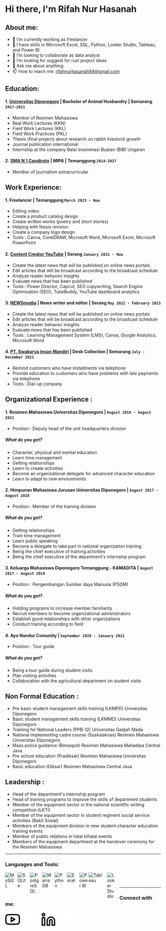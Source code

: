 # Hi there, I'm Rifah Nur Hasanah
## About me:
- 🔭 I’m currently working as freelancer
- 🌱 I have skills in Microsoft Excel, SQL, Python, Looker Studio,  Tableau, and Power BI
- 👯 I’m looking to collaborate as data analyst
- 🤔 I’m looking for suggest for rust project ideas
- 💬 Ask me about anything
- 📫 How to reach me: rifahnurhasanah94@gmail.com

## Education:

#### 1. [Universitas Diponegoro](https://www.undip.ac.id/) | Bachelor of Animal Husbandry | Semarang `2017-2021`
   - Member of Resimen Mahasiswa 
   - Real Work Lectures (KKN)
   - Field Work Lectures (KKL)
   - Field Work Practices (PKL)
   - Thesis (final project) about research on rabbit livestock growth 
   - Journal publication international
   - Internship at the company Balai Inseminasi Buatan (BIB) Ungaran
  
 #### 2. [SMA N 1 Candiroto](https://sman1candiroto.sch.id/) | MIPA | Temanggung `2014-2017`
   - Member of journalism extracurricular

## Work Experience:
#### 1. Freelancer | Temanggung `March 2023 - Now`
   - Editing video
   - Create a product catalog design
   - Create written works (poetry and short stories)
   - Helping with thesis revision
   - Create a company logo design
   - Tools : Canva, CorelDRAW, Microsoft Word, Microsoft Excel, Microsoft PowerPoint
#### 2. [Content Creator YouTube](https://www.youtube.com/channel/UC8C3tWOxNmh0AF_Gd_j_bWg) | Serang `January 2021 - Now`
   - Create the latest news that will be published on online news portals
   - Edit articles that will be broadcast according to the broadcast schedule
   - Analyze reader behavior insights
   - Evaluate news that has been published
   - Tools : Power Director, Capcut, SEO copywriting, Search Engine Optimization (SEO), TubeBuddy, YouTube dashboard analytics
#### 3. [NEWSmedia](https://www.newsmedia.co.id/) | News writer and editor | Serang `May 2022 - February 2023`
   - Create the latest news that will be published on online news portals
   - Edit articles that will be broadcast according to the broadcast schedule
   - Analyze reader behavior insights
   - Evaluate news that has been published
   - Tools : Learning Management System (LMS), Canva, Google Analytics, Microsoft Word  
#### 4. [PT. Swakarya Insan Mandiri](https://sim.co.id/) | Desk Collection | Semarang `July - December 2021`
   - Remind customers who have installments via telephone
   - Provide education to customers who have problems with late payments via telephone
   - Tools : Dial-up company

## Organizational Experience :
#### 1. Resimen Mahasiswa Universitas Diponegoro | `August 2018 - August 2021`
   - Position : Deputy head of the unit headquarters division
   ##### What do you get?
   - Character, physical and mental education
   - Learn time management
   - Getting relationships
   - Learn to create activities
   - Become an organizational delegate for advanced character education
   - Learn to adapt to new environments
#### 2. Himpunan Mahasiswa Jurusan Universitas Diponegoro | `August 2017 - August 2018`
   - Position : Member of the training division
   ##### What do you get?
   - Getting relationships
   - Train time management
   - Learn public speaking
   - Become a delegate to take part in national organization training
   - Being the chief executive of training activities
   - Being the chief executive of the department's internship program
#### 3. Keluarga Mahasiswa Diponegoro Temanggung - KAMADITA | `August 2017 - August 2018`
   - Position : Pengembangan Sumber daya Manusia (PSDM)
   ##### What do you get?
   - Holding programs to increase member familiarity
   - Recruit members to become organizational administrators
   - Establish good relationships with other organizations
   - Conduct training according to field
#### 4. Ayo Nandur Comunity | `September 2020 - January 2021`
   - Position : Tour guide
   ##### What do you get?
   - Being a tour guide during student visits
   - Plan visiting activities
   - Collaboration with the agricultural department on student visits

##  Non Formal Education :
   - Pre basic student management skills training (LKMPD) Universitas Diponegoro
   - Basic student management skills training (LKMMD) Universitas Diponegoro
   - Training for National Leaders (PPB-12) Universitas Gadjah Mada
   - National implementing cadre course (Suskalaknas) Resimen Mahasiswa Universitas Diponegoro
   - Mass police guidance (Bimaspol) Resimen Mahasiswa Mahadipa Central Java 
   - Pre school education (Pradiksar) Resimen Mahasiswa Universitas Diponegoro
   - Basic education (Diksar) Resimen Mahasiswa Central Java

##  Leadership :
   - Head of the department's internship program
   - Head of training programs to improve the skills of department students
   - Member of the equipment sector in the national scientific writing competition (LKTI)
   - Member of the equipment sector in student regiment social service activities (Bakti Sosial)
   - Members of the equipment division in new student character education training events
   - Member of public relations in halal bihalal events
   - Members of the equipment department at the handover ceremony for the  Resimen Mahasiswa

---

### Languages and Tools:

[<img align="left" alt="MySQL" width="30px" src="https://cdn.jsdelivr.net/gh/devicons/devicon/icons/mysql/mysql-original.svg" style="padding-right:10px;" />][webdev]
[<img align="left" alt="SQLite" width="30px" src="https://upload.wikimedia.org/wikipedia/commons/thumb/3/38/SQLite370.svg/2560px-SQLite370.svg.png" style="padding-right:10px;" />][webdev]
[<img align="left" alt="PostgreSQL" width="30px" src="https://upload.wikimedia.org/wikipedia/commons/thumb/2/29/Postgresql_elephant.svg/540px-Postgresql_elephant.svg.png" style="padding-right:10px;" />][webdev]
[<img align="left" alt="MariaDB" width="30px" src="https://ajakonline.com/wp-content/uploads/2016/05/MariaDB_Logo_from_SkySQL_Ab.png" style="padding-right:10px;" />][webdev]
[<img align="left" alt="Python" width="30px" src="https://upload.wikimedia.org/wikipedia/commons/thumb/c/c3/Python-logo-notext.svg/110px-Python-logo-notext.svg.png?20100317150552" style="padding-right:10px;" />][webdev]
[<img align="left" alt="Excel" width="30px" src="https://is2-ssl.mzstatic.com/image/thumb/Purple126/v4/a8/fd/5a/a8fd5a84-c6f1-355f-3b9f-6e86598efaa3/XCEL.png/1200x630bb.png" style="padding-right:10px;" />][webdev]
[<img align="left" alt="Power BI" width="30px" src="https://powerbi.microsoft.com/pictures/application-logos/svg/powerbi.svg" style="padding-right:0px;" />][webdev]
[<img align="left" alt="Tableau" width="50px" src="https://logos-world.net/wp-content/uploads/2021/10/Tableau-Symbol.png" style="padding-right:10px;" />][webdev]
[<img align="left" alt="Looker Studio" width="30px" src="https://www.marceldigital.com/media/0yncqj5k/looker-studio-logo-2.png?rmode=max&width=400&height=358" style="padding-right:10px;" />][webdev]

<br />
<br />

---
### Connect with me:

[![website](./img/youtube-light.svg)](https://www.youtube.com/channel/UC8C3tWOxNmh0AF_Gd_j_bWg#gh-light-mode-only)
[![website](./img/youtube-dark.svg)](https://www.youtube.com/channel/UC22xix7qvwpYWnSQ5QEYtAQ#gh-dark-mode-only)
&nbsp;&nbsp;
[![website](./img/linkedin-light.svg)](https://www.linkedin.com/in/rifah-nur-hasanah/#gh-light-mode-only)
[![website](./img/linkedin-dark.svg)](https://www.linkedin.com/in/vincentwidyan#gh-dark-mode-only)
&nbsp;&nbsp;




[webdev]: https://github.com/Rifah77/Rifah77

